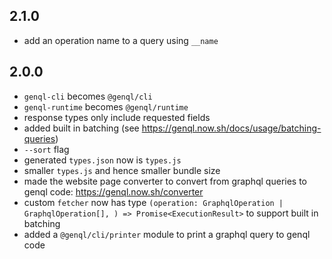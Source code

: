 ## 2.1.0

-   add an operation name to a query using `__name`

## 2.0.0

-   `genql-cli` becomes `@genql/cli`
-   `genql-runtime` becomes `@genql/runtime`
-   response types only include requested fields
-   added built in batching (see https://genql.now.sh/docs/usage/batching-queries)
-   `--sort` flag
-   generated `types.json` now is `types.js`
-   smaller `types.js` and hence smaller bundle size
-   made the website page converter to convert from graphql queries to genql code: https://genql.now.sh/converter
-   custom `fetcher` now has type `(operation: GraphqlOperation | GraphqlOperation[], ) => Promise<ExecutionResult>` to support built in batching
-   added a `@genql/cli/printer` module to print a graphql query to genql code
